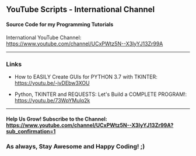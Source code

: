 ## YouTube Scripts - International Channel

#### Source Code for my Programming Tutorials

International YouTube Channel: https://www.youtube.com/channel/UCxPWtz5N--X3IyYJ13Zr99A

<hr>

### Links

+ How to EASILY Create GUIs for PYTHON 3.7 with TKINTER: https://youtu.be/-jvDEbw3XOU

+ Python, TKINTER and REQUESTS: Let's Build a COMPLETE PROGRAM!: https://youtu.be/73WpYMulq2k

<hr>

#### Help Us Grow! Subscribe to the Channel: https://www.youtube.com/channel/UCxPWtz5N--X3IyYJ13Zr99A?sub_confirmation=1

### As always, Stay Awesome and Happy Coding! ;)
